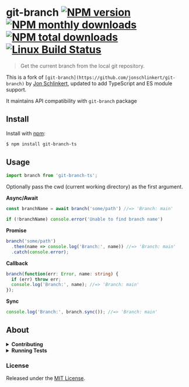 # git-branch [![NPM version](https://img.shields.io/npm/v/git-branch.svg?style=flat)](https://www.npmjs.com/package/git-branch) [![NPM monthly downloads](https://img.shields.io/npm/dm/git-branch.svg?style=flat)](https://npmjs.org/package/git-branch) [![NPM total downloads](https://img.shields.io/npm/dt/git-branch.svg?style=flat)](https://npmjs.org/package/git-branch) [![Linux Build Status](https://img.shields.io/travis/jonschlinkert/git-branch.svg?style=flat&label=Travis)](https://travis-ci.org/jonschlinkert/git-branch)

> Get the current branch from the local git repository.

This is a fork of `[git-branch](https://github.com/jonschlinkert/git-branch)` by [Jon Schlinkert](https://github.com/jonschlinkert), updated to add TypeScript and ES module support.

It maintains API compatibility with `git-branch` package

## Install

Install with [npm](https://www.npmjs.com/):

```sh
$ npm install git-branch-ts
```

## Usage

```ts
import branch from 'git-branch-ts';
```

Optionally pass the cwd (current working directory) as the first argument.

**Async/Await**

```ts
const branchName = await branch('some/path') //=> 'Branch: main'

if (!branchName) console.error('Unable to find branch name')

```

**Promise**

```ts
branch('some/path')
  .then(name => console.log('Branch:', name)) //=> 'Branch: main'
  .catch(console.error);
```

**Callback**

```ts
branch(function(err: Error, name: string) {
  if (err) throw err;
  console.log('Branch:', name); //=> 'Branch: main'
});
```

**Sync**

```ts
console.log('Branch:', branch.sync()); //=> 'Branch: main'
```

## About

<details>
<summary><strong>Contributing</strong></summary>

Pull requests and stars are always welcome. For bugs and feature requests, [please create an issue](../../issues/new).

</details>

<details>
<summary><strong>Running Tests</strong></summary>

Running and reviewing unit tests is a great way to get familiarized with a library and its API. You can install dependencies and run tests with the following command:

```sh
$ npm install && npm test
```

</details>

### License

Released under the [MIT License](LICENSE).
